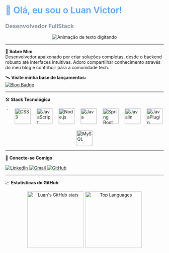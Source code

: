 # <span style="color: #58a6ff; font-weight: 600">🚀 Olá, eu sou o Luan Victor!</span> 
### <span style="color: #8b949e; font-size: 1.1em">Desenvolvedor FullStack</span>

<div align="center">
  <img 
    src="https://readme-typing-svg.vercel.app/?font=Fira+Code&weight=600&size=20&pause=1000&color=58A6FF&center=true&width=500&lines=Transformando+código+em+soluções+criativas;Bem-vindo+ao+meu+universo+dev!" 
    alt="Animação de texto digitando" 
  />
</div>

---

🌌 **Sobre Mim**  
Desenvolvedor apaixonado por criar soluções completas, desde o backend robusto até interfaces intuitivas. Adoro compartilhar conhecimento através do meu blog e contribuir para a comunidade tech.

🛰️ **Visite minha base de lançamentos:**  
[![Blog Badge](https://img.shields.io/badge/🚀_luandev.blog.br-181717?style=for-the-badge&logo=wordpress&logoColor=white&labelColor=0d1117)](https://luandev.blog.br)

---

🛠 **Stack Tecnológica**  
<div style="display: flex; flex-wrap: wrap; justify-content: center; gap: 20px; margin-top: 10px;">

  <!-- HTML5 -->
  <img alt="HTML5" title="HTML5" width="5rem" height="auto" src="https://cdn.jsdelivr.net/gh/devicons/devicon/icons/html5/html5-original.svg" style="filter: brightness(0.9);" />

  <!-- CSS3 -->
  <img alt="CSS3" title="CSS3" height="50" src="https://cdn.jsdelivr.net/gh/devicons/devicon/icons/css3/css3-original.svg" style="filter: brightness(0.9);" />

  <!-- JavaScript -->
  <img alt="JavaScript" title="JavaScript" height="50" src="https://cdn.jsdelivr.net/gh/devicons/devicon/icons/javascript/javascript-original.svg" style="filter: brightness(0.9);" />

  <!-- Node.js -->
  <img alt="Node.js" title="Node.js" height="50" src="https://cdn.jsdelivr.net/gh/devicons/devicon/icons/nodejs/nodejs-original.svg" style="filter: brightness(0.9);" />

  <!-- Java -->
  <img alt="Java" title="Java" height="50" src="https://cdn.jsdelivr.net/gh/devicons/devicon/icons/java/java-original.svg" style="filter: brightness(0.9);" />

  <!-- Spring Boot -->
  <img alt="Spring Boot" title="Spring Boot" height="50" src="https://cdn.jsdelivr.net/gh/devicons/devicon/icons/spring/spring-original.svg" style="filter: brightness(0.9);" />

  <!-- Javalin -->
  <img alt="Javalin" title="Javalin" height="50" src="https://javalin.io/img/logo.svg" style="filter: brightness(0.9);" />

  <!-- JavaPlugin (ícone customizado, sugestão do Spigot) -->
  <img alt="JavaPlugin" title="JavaPlugin (Spigot/Bukkit)" height="50" src="https://www.spigotmc.org/favicon.ico" style="filter: brightness(0.9);" />

  <!-- MySQL -->
  <img alt="MySQL" title="MySQL" height="50" src="https://cdn.jsdelivr.net/gh/devicons/devicon/icons/mysql/mysql-original.svg" style="filter: brightness(0.9);" />

</div>

---

📡 **Conecte-se Comigo**  
<div style="margin-top: 15px;">
  <a href="https://www.linkedin.com/in/luanvictorchagas/" target="_blank">
    <img src="https://img.shields.io/badge/-LinkedIn-0A66C2?style=for-the-badge&logo=linkedin&logoColor=white&labelColor=0d1117" alt="LinkedIn">
  </a>
  <a href="mailto:luanvictorchagas2015@gmail.com" target="_blank">
    <img src="https://img.shields.io/badge/-Gmail-EA4335?style=for-the-badge&logo=gmail&logoColor=white&labelColor=0d1117" alt="Gmail">
  </a>
  <a href="https://github.com/LuanVictorGit" target="_blank">
    <img src="https://img.shields.io/badge/-GitHub-181717?style=for-the-badge&logo=github&logoColor=white&labelColor=0d1117" alt="GitHub">
  </a>
</div>

---

📈 **Estatísticas do GitHub**  
<div align="center">
  <img height="180em" src="https://github-readme-stats.vercel.app/api?username=LuanVictorGit&show_icons=true&theme=dark&bg_color=0d1117&hide_border=true&count_private=true" alt="Luan's GitHub stats" />
  <img height="180em" src="https://github-readme-stats.vercel.app/api/top-langs/?username=LuanVictorGit&layout=compact&theme=dark&bg_color=0d1117&hide_border=true" alt="Top Languages" />
</div>
